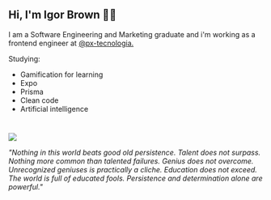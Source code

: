 


## Hi, I'm Igor Brown 👨‍💻

I am a Software Engineering and Marketing graduate and i'm working as a frontend engineer at  [@px-tecnologia.](https://github.com/px-tecnologia)

Studying:

-   Gamification for learning
-   Expo
-   Prisma
-   Clean code
-   Artificial intelligence


# 
<p align="left">
  <a href="https://skillicons.dev">
    <img src="https://skillicons.dev/icons?i=typescript,react,next,electron,styledcomponents,nodejs,express,prisma,postgres,mongo" />
  </a>
</p>

_"Nothing in this world beats good old persistence. Talent does not surpass. Nothing more common than talented failures. Genius does not overcome. Unrecognized geniuses is practically a cliche. Education does not exceed. The world is full of educated fools. Persistence and determination alone are powerful."_



